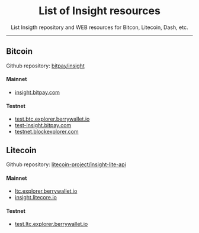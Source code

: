 <p align="center">
  <h1 align="center">List of Insight resources</h3>
  <p align="center">List Insigth repository and WEB resources for Bitcon, Litecoin, Dash, etc.</p>
</p>

----
    
## Bitcoin
Github repository: [bitpay/insight](https://github.com/bitpay/insight)

#### Mainnet
* [insight.bitpay.com](https://insight.bitpay.com)

#### Testnet
* [test.btc.explorer.berrywallet.io](https://test.btc.explorer.berrywallet.io)
* [test-insight.bitpay.com](https://test-insight.bitpay.com)
* [testnet.blockexplorer.com](https://testnet.blockexplorer.com)


## Litecoin
Github repository: [litecoin-project/insight-lite-api](https://github.com/litecoin-project/insight-lite-api)

#### Mainnet
 * [ltc.explorer.berrywallet.io](https://ltc.explorer.berrywallet.io)
 * [insight.litecore.io](https://insight.litecore.io)
 
 #### Testnet
 * [test.ltc.explorer.berrywallet.io](https://test.ltc.explorer.berrywallet.io)

